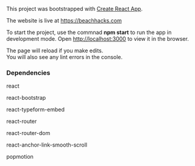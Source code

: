 This project was bootstrapped with [Create React App](https://github.com/facebook/create-react-app).

The website is live at https://beachhacks.com

To start the project, use the commnad **npm start** to run the app in development mode. 
Open [http://localhost:3000](http://localhost:3000) to view it in the browser.

The page will reload if you make edits.<br>
You will also see any lint errors in the console.

### Dependencies

react

react-bootstrap

react-typeform-embed

react-router

react-router-dom

react-anchor-link-smooth-scroll

popmotion
